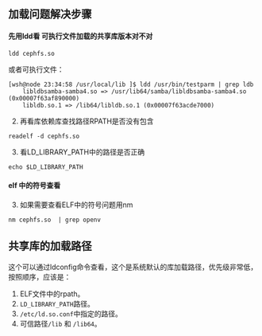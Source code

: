 ## 加载问题解决步骤

#### 先用ldd看 可执行文件加载的共享库版本对不对
```
ldd cephfs.so
```
或者可执行文件：
```
[wsh@node 23:34:58 /usr/local/lib ]$ ldd /usr/bin/testparm | grep ldb
    libldbsamba-samba4.so => /usr/lib64/samba/libldbsamba-samba4.so (0x00007f63af890000)
    libldb.so.1 => /lib64/libldb.so.1 (0x00007f63acde7000)
```

2. 再看库依赖库查找路径RPATH是否没有包含
```
readelf -d cephfs.so
```

3. 看LD_LIBRARY_PATH中的路径是否正确
```
echo $LD_LIBRARY_PATH
```

#### elf 中的符号查看

3. 如果需要查看ELF中的符号问题用nm
```
nm cephfs.so  | grep openv
```

## 共享库的加载路径
这个可以通过ldconfig命令查看，这个是系统默认的库加载路径，优先级非常低，按照顺序，应该是：
1. ELF文件中的rpath。
1. `LD_LIBRARY_PATH`路径。
1. `/etc/ld.so.conf`中指定的路径。
1. 可信路径`/lib` 和 `/lib64`。
